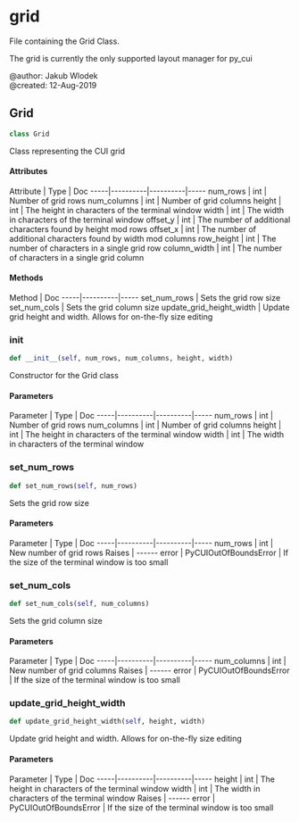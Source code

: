 # grid

File containing the Grid Class.



The grid is currently the only supported layout manager for py_cui

@author:    Jakub Wlodek  
@created:   12-Aug-2019




## Grid

```python
class Grid
```

Class representing the CUI grid




#### Attributes

 Attribute  | Type  | Doc
-----|----------|----------|-----
 num_rows  |  int | Number of grid rows
 num_columns  |  int | Number of grid columns
 height  |  int | The height in characters of the terminal window
 width  |  int | The width in characters of the terminal window
 offset_y  |  int | The number of additional characters found by height mod rows
 offset_x  |  int | The number of additional characters found by width mod columns
 row_height  |  int | The number of characters in a single grid row
 column_width  |  int | The number of characters in a single grid column

#### Methods

 Method  | Doc
-----|----------|-----
 set_num_rows | Sets the grid row size
 set_num_cols | Sets the grid column size
 update_grid_height_width | Update grid height and width. Allows for on-the-fly size editing




### __init__

```python
def __init__(self, num_rows, num_columns, height, width)
```

Constructor for the Grid class




#### Parameters

 Parameter  | Type  | Doc
-----|----------|----------|-----
 num_rows  |  int | Number of grid rows
 num_columns  |  int | Number of grid columns
 height  |  int | The height in characters of the terminal window
 width  |  int | The width in characters of the terminal window





### set_num_rows

```python
def set_num_rows(self, num_rows)
```

Sets the grid row size




#### Parameters

 Parameter  | Type  | Doc
-----|----------|----------|-----
 num_rows  |  int | New number of grid rows
 Raises | ------
 error  |  PyCUIOutOfBoundsError | If the size of the terminal window is too small





### set_num_cols

```python
def set_num_cols(self, num_columns)
```

Sets the grid column size




#### Parameters

 Parameter  | Type  | Doc
-----|----------|----------|-----
 num_columns  |  int | New number of grid columns
 Raises | ------
 error  |  PyCUIOutOfBoundsError | If the size of the terminal window is too small





### update_grid_height_width

```python
def update_grid_height_width(self, height, width)
```

Update grid height and width. Allows for on-the-fly size editing




#### Parameters

 Parameter  | Type  | Doc
-----|----------|----------|-----
 height  |  int | The height in characters of the terminal window
 width  |  int | The width in characters of the terminal window
 Raises | ------
 error  |  PyCUIOutOfBoundsError | If the size of the terminal window is too small








